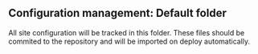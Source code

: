 ## Configuration management: Default folder

All site configuration will be tracked in this folder. These files should be commited to the repository and will be imported on deploy automatically.
